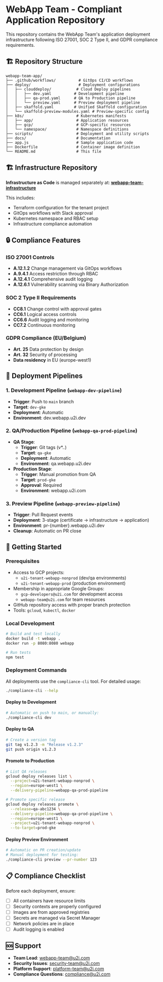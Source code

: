 # WebApp Team - Compliant Application Repository

This repository contains the WebApp Team's application deployment infrastructure following ISO 27001, SOC 2 Type II, and GDPR compliance requirements.

## 🏗️ Repository Structure

```
webapp-team-app/
├── .github/workflows/          # GitOps CI/CD workflows
├── deploy/                     # Deployment configurations
│   ├── clouddeploy/           # Cloud Deploy pipelines
│   │   ├── dev.yaml          # Development pipeline
│   │   ├── qa-prod.yaml      # QA to Production pipeline
│   │   └── preview.yaml      # Preview deployment pipeline
│   ├── skaffold.yaml         # Unified Skaffold configuration
│   └── skaffold-preview-modules.yaml # Preview-specific config
├── k8s/                       # Kubernetes manifests
│   ├── app/                   # Application resources
│   ├── gcp/                   # GCP-specific resources
│   └── namespace/             # Namespace definitions
├── scripts/                   # Deployment and utility scripts
├── docs/                      # Documentation
├── app.js                     # Sample application code
├── Dockerfile                 # Container image definition
└── README.md                  # This file
```

## 🏗️ Infrastructure Repository

**Infrastructure as Code** is managed separately at:
**[webapp-team-infrastructure](https://github.com/u2i/webapp-team-infrastructure)**

This includes:
- Terraform configuration for the tenant project
- GitOps workflows with Slack approval
- Kubernetes namespace and RBAC setup
- Infrastructure compliance automation

## 🔒 Compliance Features

### ISO 27001 Controls
- **A.12.1.2** Change management via GitOps workflows
- **A.9.4.1** Access restriction through RBAC
- **A.12.4.1** Comprehensive audit logging
- **A.12.6.1** Vulnerability scanning via Binary Authorization

### SOC 2 Type II Requirements  
- **CC8.1** Change control with approval gates
- **CC6.1** Logical access controls
- **CC6.6** Audit logging and monitoring
- **CC7.2** Continuous monitoring

### GDPR Compliance (EU/Belgium)
- **Art. 25** Data protection by design
- **Art. 32** Security of processing
- **Data residency** in EU (europe-west1)

## 🚀 Deployment Pipelines

### 1. Development Pipeline (`webapp-dev-pipeline`)
- **Trigger**: Push to `main` branch
- **Target**: `dev-gke` 
- **Deployment**: Automatic
- **Environment**: dev.webapp.u2i.dev

### 2. QA/Production Pipeline (`webapp-qa-prod-pipeline`)
- **QA Stage**:
  - **Trigger**: Git tags (v*.*.*)
  - **Target**: `qa-gke`
  - **Deployment**: Automatic
  - **Environment**: qa.webapp.u2i.dev
- **Production Stage**:
  - **Trigger**: Manual promotion from QA
  - **Target**: `prod-gke`
  - **Approval**: Required
  - **Environment**: webapp.u2i.com

### 3. Preview Pipeline (`webapp-preview-pipeline`)
- **Trigger**: Pull Request events
- **Deployment**: 3-stage (certificate → infrastructure → application)
- **Environment**: pr-{number}.webapp.u2i.dev
- **Cleanup**: Automatic on PR close

## 🔧 Getting Started

### Prerequisites
- Access to GCP projects:
  - `u2i-tenant-webapp-nonprod` (dev/qa environments)
  - `u2i-tenant-webapp-prod` (production environment)
- Membership in appropriate Google Groups:
  - `gcp-developers@u2i.com` for development access
  - `webapp-team@u2i.com` for team resources
- GitHub repository access with proper branch protection
- Tools: `gcloud`, `kubectl`, `docker`

### Local Development
```bash
# Build and test locally
docker build -t webapp .
docker run -p 8080:8080 webapp

# Run tests
npm test
```

### Deployment Commands

All deployments use the `compliance-cli` tool. For detailed usage:
```bash
./compliance-cli --help
```

#### Deploy to Development
```bash
# Automatic on push to main, or manually:
./compliance-cli dev
```

#### Deploy to QA
```bash
# Create a version tag
git tag v1.2.3 -m "Release v1.2.3"
git push origin v1.2.3
```

#### Promote to Production
```bash
# List QA releases
gcloud deploy releases list \
  --project=u2i-tenant-webapp-nonprod \
  --region=europe-west1 \
  --delivery-pipeline=webapp-qa-prod-pipeline

# Promote specific release
gcloud deploy releases promote \
  --release=qa-abc1234 \
  --delivery-pipeline=webapp-qa-prod-pipeline \
  --region=europe-west1 \
  --project=u2i-tenant-webapp-nonprod \
  --to-target=prod-gke
```

#### Deploy Preview Environment
```bash
# Automatic on PR creation/update
# Manual deployment for testing:
./compliance-cli preview --pr-number 123
```

## 📋 Compliance Checklist

Before each deployment, ensure:
- [ ] All containers have resource limits
- [ ] Security contexts are properly configured
- [ ] Images are from approved registries
- [ ] Secrets are managed via Secret Manager
- [ ] Network policies are in place
- [ ] Audit logging is enabled

## 🆘 Support

- **Team Lead**: webapp-team@u2i.com
- **Security Issues**: security-team@u2i.com  
- **Platform Support**: platform-team@u2i.com
- **Compliance Questions**: compliance@u2i.com

